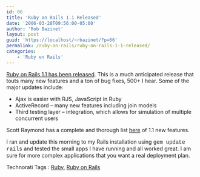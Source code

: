 ```yaml
---
id: 66
title: 'Ruby on Rails 1.1 Released'
date: '2006-03-28T09:56:00-05:00'
author: 'Rob Bazinet'
layout: post
guid: 'https://localhost/~rbazinet/?p=66'
permalink: /ruby-on-rails/ruby-on-rails-1-1-released/
categories:
    - 'Ruby on Rails'
---
```


[Ruby on Rails 1.1 has been released](https://weblog.rubyonrails.com/articles/2006/03/28/rails-1-1-rjs-active-record-respond_to-integration-tests-and-500-other-things). This is a much anticipated release that touts many new features and a ton of bug fixes, 500+ I hear. Some of the major updates include:

- Ajax is easier with RJS, JavaScript in Ruby
- ActiveRecord – many new features including join models
- Third testing layer – integration, which allows for simulation of multiple concurrent users

Scott Raymond has a complete and thorough list [here](https://scottraymond.net/articles/2006/02/28/rails-1.1) of 1.1 new features.

I ran and update this morning to my Rails installation using <font face="Courier New">gem update rails</font> and tested the small apps I have running and all worked great. I am sure for more complex applications that you want a real deployment plan.

Technorati Tags : [Ruby](https://technorati.com/tag/Ruby), [Ruby on Rails](https://technorati.com/tag/Ruby%20on%Rails)